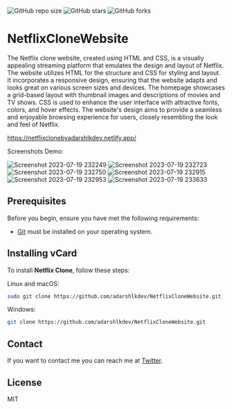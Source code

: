![GitHub repo size](https://img.shields.io/github/repo-size/adarshlkdev/NetflixCloneWebsite)
![GitHub stars](https://img.shields.io/github/stars/adarshlkdev/NetflixCloneWebsite?style=social)
![GitHub forks](https://img.shields.io/github/forks/adarshlkdev/NetflixCloneWebsite?style=social)


# NetflixCloneWebsite
The Netflix clone website, created using HTML and CSS, is a visually appealing streaming platform that emulates the design and layout of Netflix. The website utilizes HTML for the structure and CSS for styling and layout. It incorporates a responsive design, ensuring that the website adapts and looks great on various screen sizes and devices. The homepage showcases a grid-based layout with thumbnail images and descriptions of movies and TV shows. CSS is used to enhance the user interface with attractive fonts, colors, and hover effects. The website's design aims to provide a seamless and enjoyable browsing experience for users, closely resembling the look and feel of Netflix.

https://netflixclonebyadarshlkdev.netlify.app/


Screenshots Demo:



![Screenshot 2023-07-19 232249](https://github.com/adarshlkdev/NetflixCloneWebsite/assets/129508819/52a799ac-35d7-4ab1-b6bd-c6a9e8554c0e)
![Screenshot 2023-07-19 232723](https://github.com/adarshlkdev/NetflixCloneWebsite/assets/129508819/176f766b-deba-4425-ab67-4ce0cfb8f21b)
![Screenshot 2023-07-19 232750](https://github.com/adarshlkdev/NetflixCloneWebsite/assets/129508819/bbcef5ce-8869-4608-9611-33ea79060943)
![Screenshot 2023-07-19 232915](https://github.com/adarshlkdev/NetflixCloneWebsite/assets/129508819/b115aa7d-a0cb-4600-8cba-0f132330fa60)
![Screenshot 2023-07-19 232953](https://github.com/adarshlkdev/NetflixCloneWebsite/assets/129508819/d9a95484-010a-431b-ac00-a4c69f4beed2)
![Screenshot 2023-07-19 233633](https://github.com/adarshlkdev/NetflixCloneWebsite/assets/129508819/3c8a01b3-c7de-464c-a511-95e6c3b9be03)




## Prerequisites

Before you begin, ensure you have met the following requirements:

* [Git](https://git-scm.com/downloads "Download Git") must be installed on your operating system.

## Installing vCard

To install **Netflix Clone**, follow these steps:

Linux and macOS:

```bash
sudo git clone https://github.com/adarshlkdev/NetflixCloneWebsite.git
```

Windows:

```bash
git clone https://github.com/adarshlkdev/NetflixCloneWebsite.git
```

## Contact

If you want to contact me you can reach me at [Twitter](https://www.twitter.com/adarshlkdev).

## License

MIT


